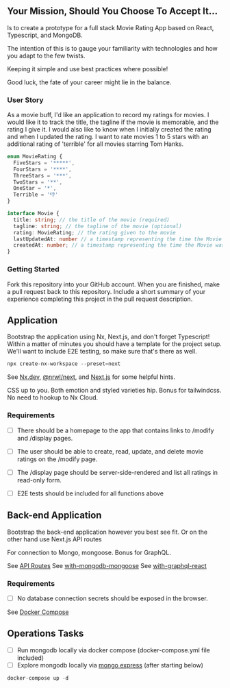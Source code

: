 ## Your Mission, Should You Choose To Accept It...
Is to create a prototype for a full stack Movie Rating App based on React, Typescript, and MongoDB.

The intention of this is to gauge your familiarity with technologies and how you adapt to the few twists.

Keeping it simple and use best practices where possible!

Good luck, the fate of your career might lie in the balance.


### User Story
As a movie buff, I'd like an application to record my ratings for movies.  I would like it to track the title, the tagline if the movie is memorable, and the rating I give it.  I would also like to know when I initially created the rating and when I updated the rating.  I want to rate movies 1 to 5 stars with an additional rating of 'terrible' for all movies starring Tom Hanks.

```.ts
enum MovieRating {
  FiveStars = '*****',
  FourStars = '****',
  ThreeStars = '***',
  TwoStars = '**',
  OneStar = '*',
  Terrible = '👎'
}

interface Movie {
  title: string; // the title of the movie (required)
  tagline: string; // the tagline of the movie (optional)
  rating: MovieRating; // the rating given to the movie
  lastUpdatedAt: number // a timestamp representing the time the Movie was last updated
  createdAt: number; // a timestamp representing the time the Movie was created
}
```

### Getting Started
Fork this repository into your GitHub account. When you are finished, make a pull request back to this repository. Include a short summary of your experience completing this project in the pull request description. 

## Application
Bootstrap the application using Nx, Next.js, and don't forget Typescript!  Within a matter of minutes you should have a template for the project setup.  We'll want to include E2E testing, so make sure that's there as well.

```.ts
npx create-nx-workspace --preset=next
```

See [Nx.dev](https://nx.dev), [@nrwl/next](https://nx.dev/packages/next), and [Next.js](https://nextjs.org/) for some helpful hints.


CSS up to you.  Both emotion and styled varieties hip.  Bonus for tailwindcss.
No need to hookup to Nx Cloud.


### Requirements
- [ ] There should be a homepage to the app that contains links to /modify and /display pages.
- [ ] The user should be able to create, read, update, and delete movie ratings on the /modify page.
- [ ] The /display page should be server-side-rendered and list all ratings in read-only form.
- [ ] E2E tests should be included for all functions above


## Back-end Application
Bootstrap the back-end application however you best see fit.  Or on the other hand use Next.js API routes

For connection to Mongo, mongoose.  Bonus for GraphQL.

See [API Routes](https://nextjs.org/docs/api-routes/introduction)
See [with-mongodb-mongoose](https://github.com/vercel/next.js/tree/canary/examples/with-mongodb-mongoose)
See [with-graphql-react](https://github.com/vercel/next.js/tree/canary/examples/with-graphql-react)


### Requirements
- [ ] No database connection secrets should be exposed in the browser.

See [Docker Compose](https://docs.docker.com/get-started/08_using_compose/)


## Operations Tasks
- [ ] Run mongodb locally via docker compose (docker-compose.yml file included)
- [ ] Explore mongodb locally via [mongo express](http://0.0.0.0:8081)  (after starting below)

```.ts
docker-compose up -d
```
